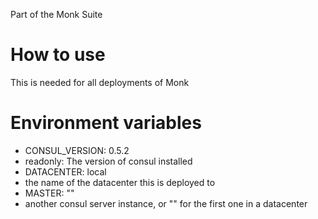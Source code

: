 Part of the Monk Suite

# How to use

This is needed for all deployments of Monk

# Environment variables

- CONSUL_VERSION: 0.5.2
 - readonly: The version of consul installed
- DATACENTER: local
 - the name of the datacenter this is deployed to
- MASTER: ""
 - another consul server instance, or "" for the first one in a datacenter